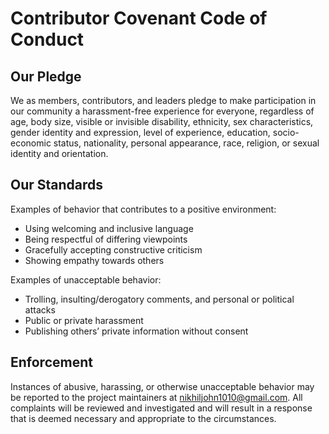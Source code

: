 # Contributor Covenant Code of Conduct

## Our Pledge

We as members, contributors, and leaders pledge to make participation in our community a harassment-free experience for everyone, regardless of age, body size, visible or invisible disability, ethnicity, sex characteristics, gender identity and expression, level of experience, education, socio-economic status, nationality, personal appearance, race, religion, or sexual identity and orientation.

## Our Standards

Examples of behavior that contributes to a positive environment:
- Using welcoming and inclusive language
- Being respectful of differing viewpoints
- Gracefully accepting constructive criticism
- Showing empathy towards others

Examples of unacceptable behavior:
- Trolling, insulting/derogatory comments, and personal or political attacks
- Public or private harassment
- Publishing others’ private information without consent

## Enforcement

Instances of abusive, harassing, or otherwise unacceptable behavior may be reported to the project maintainers at nikhiljohn1010@gmail.com. All complaints will be reviewed and investigated and will result in a response that is deemed necessary and appropriate to the circumstances.
